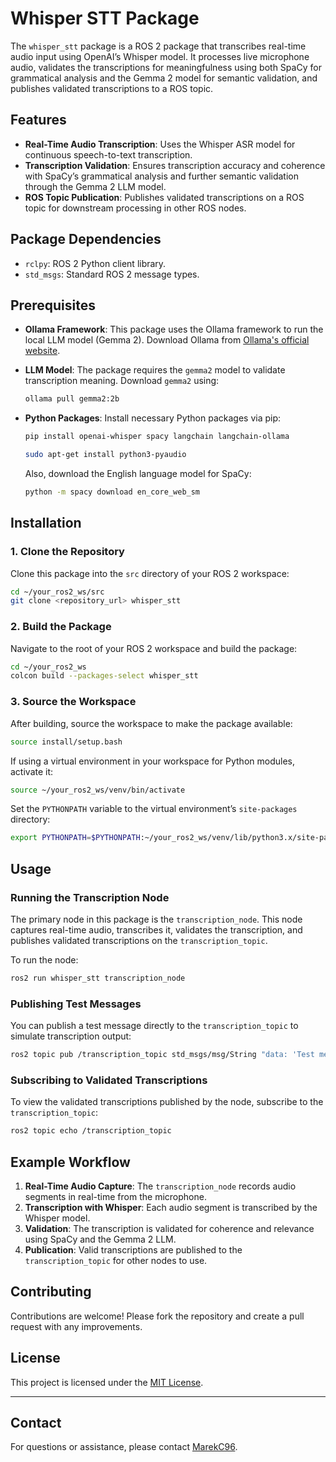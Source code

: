 # Whisper STT Package

The `whisper_stt` package is a ROS 2 package that transcribes real-time audio input using OpenAI’s Whisper model. It processes live microphone audio, validates the transcriptions for meaningfulness using both SpaCy for grammatical analysis and the Gemma 2 model for semantic validation, and publishes validated transcriptions to a ROS topic.

## Features

- **Real-Time Audio Transcription**: Uses the Whisper ASR model for continuous speech-to-text transcription.
- **Transcription Validation**: Ensures transcription accuracy and coherence with SpaCy’s grammatical analysis and further semantic validation through the Gemma 2 LLM model.
- **ROS Topic Publication**: Publishes validated transcriptions on a ROS topic for downstream processing in other ROS nodes.

## Package Dependencies

- `rclpy`: ROS 2 Python client library.
- `std_msgs`: Standard ROS 2 message types.

## Prerequisites

- **Ollama Framework**: This package uses the Ollama framework to run the local LLM model (Gemma 2). Download Ollama from [Ollama's official website](https://ollama.com/).
- **LLM Model**: The package requires the `gemma2` model to validate transcription meaning. Download `gemma2` using:
  ```bash
  ollama pull gemma2:2b
  ```
- **Python Packages**: Install necessary Python packages via pip:
  ```bash
  pip install openai-whisper spacy langchain langchain-ollama
  ```
  ```bash
  sudo apt-get install python3-pyaudio
  ```
  

  Also, download the English language model for SpaCy:
  ```bash
  python -m spacy download en_core_web_sm
  ```

## Installation

### 1. Clone the Repository

Clone this package into the `src` directory of your ROS 2 workspace:

```bash
cd ~/your_ros2_ws/src
git clone <repository_url> whisper_stt
```

### 2. Build the Package

Navigate to the root of your ROS 2 workspace and build the package:

```bash
cd ~/your_ros2_ws
colcon build --packages-select whisper_stt
```

### 3. Source the Workspace

After building, source the workspace to make the package available:

```bash
source install/setup.bash
```

If using a virtual environment in your workspace for Python modules, activate it:

```bash
source ~/your_ros2_ws/venv/bin/activate
```

Set the `PYTHONPATH` variable to the virtual environment’s `site-packages` directory:

```bash
export PYTHONPATH=$PYTHONPATH:~/your_ros2_ws/venv/lib/python3.x/site-packages
```

## Usage

### Running the Transcription Node

The primary node in this package is the `transcription_node`. This node captures real-time audio, transcribes it, validates the transcription, and publishes validated transcriptions on the `transcription_topic`.

To run the node:

```bash
ros2 run whisper_stt transcription_node
```

### Publishing Test Messages

You can publish a test message directly to the `transcription_topic` to simulate transcription output:

```bash
ros2 topic pub /transcription_topic std_msgs/msg/String "data: 'Test message'"
```

### Subscribing to Validated Transcriptions

To view the validated transcriptions published by the node, subscribe to the `transcription_topic`:

```bash
ros2 topic echo /transcription_topic
```

## Example Workflow

1. **Real-Time Audio Capture**: The `transcription_node` records audio segments in real-time from the microphone.
2. **Transcription with Whisper**: Each audio segment is transcribed by the Whisper model.
3. **Validation**: The transcription is validated for coherence and relevance using SpaCy and the Gemma 2 LLM.
4. **Publication**: Valid transcriptions are published to the `transcription_topic` for other nodes to use.

## Contributing

Contributions are welcome! Please fork the repository and create a pull request with any improvements.

## License

This project is licensed under the [MIT License](LICENSE).

---

## Contact

For questions or assistance, please contact [MarekC96](mailto:marek.cornak@stuba.sk). 
